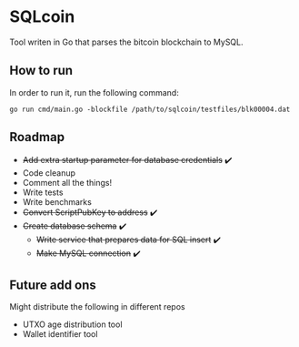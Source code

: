 # SQLcoin
Tool writen in Go that parses the bitcoin blockchain to MySQL.
## How to run
In order to run it, run the following command:

    go run cmd/main.go -blockfile /path/to/sqlcoin/testfiles/blk00004.dat
## Roadmap
- ~~Add extra startup parameter for database credentials~~ :heavy_check_mark:
- Code cleanup
- Comment all the things!
- Write tests
- Write benchmarks
- ~~Convert ScriptPubKey to address~~ :heavy_check_mark:
- ~~Create database schema~~ :heavy_check_mark:
    - ~~Write service that prepares data for SQL insert~~ :heavy_check_mark:
    - ~~Make MySQL connection~~ :heavy_check_mark:
## Future add ons
Might distribute the following in different repos
- UTXO age distribution tool
- Wallet identifier tool
